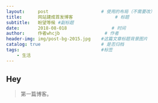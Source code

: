```yaml
---
layout:     post   				    # 使用的布局（不需要改）
title:      网站建成首发博客 				# 标题 
subtitle:   盼望等候 #副标题
date:       2018-08-018 				# 时间
author:     作者whcjb					# 作者
header-img: img/post-bg-2015.jpg 	#这篇文章标题背景图片
catalog: true 						# 是否归档
tags:								#标签
    - 生活
---
```


## Hey
>第一篇博客。
